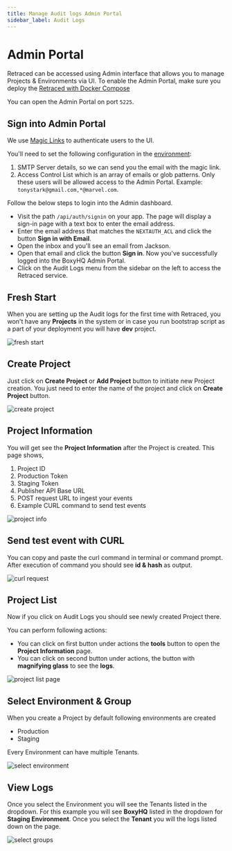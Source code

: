 ```yaml
---
title: Manage Audit logs Admin Portal
sidebar_label: Audit Logs
---
```


# Admin Portal

Retraced can be accessed using Admin interface that allows you to manage Projects & Environments via UI. To enable the Admin Portal, make sure you deploy the [Retraced with Docker Compose](../retraced/self-host/docker.md)

You can open the Admin Portal on port `5225`.

## Sign into Admin Portal

We use [Magic Links](https://next-auth.js.org/providers/email) to authenticate users to the UI.

You'll need to set the following configuration in the [environment](../jackson/deploy/env-variables.md#admin-ui-configuration):

1. SMTP Server details, so we can send you the email with the magic link.
2. Access Control List which is an array of emails or glob patterns. Only these users will be allowed access to the Admin Portal. Example: `tonystark@gmail.com,*@marvel.com`.

Follow the below steps to login into the Admin dashboard.

- Visit the path `/api/auth/signin` on your app. The page will display a sign-in page with a text box to enter the email address.
- Enter the email address that matches the `NEXTAUTH_ACL` and click the button **Sign in with Email**.
- Open the inbox and you'll see an email from Jackson.
- Open that email and click the button **Sign in**. Now you've successfully logged into the BoxyHQ Admin Portal.
- Click on the Audit Logs menu from the sidebar on the left to access the Retraced service.

## Fresh Start

When you are setting up the Audit logs for the first time with Retraced, you won't have any **Projects** in the system or in case you run bootstrap script as a part of your deployment you will have **dev** project.

![fresh start](/images/product_images/admin-ui-retraced/fresh-start.png)

## Create Project

Just click on **Create Project** or **Add Project** button to initiate new Project creation.
You just need to enter the name of the project and click on **Create Project** button.

![create project](/images/product_images/admin-ui-retraced/create-project.png)

## Project Information

You will get see the **Project Information** after the Project is created.
This page shows,

1. Project ID
2. Production Token
3. Staging Token
4. Publisher API Base URL
5. POST request URL to ingest your events
6. Example CURL command to send test events

![project info](/images/product_images/admin-ui-retraced/project-info.png)

## Send test event with CURL

You can copy and paste the curl command in terminal or command prompt.
After execution of command you should see **id & hash** as output.

![curl request](/images/product_images/admin-ui-retraced/curl-request.png)

## Project List

Now if you click on Audit Logs you should see newly created Project there.

You can perform following actions:

- You can click on first button under actions the **tools** button to open the **Project Information** page.
- You can click on second button under actions, the button with **magnifying glass** to see the **logs**.

![project list page](/images/product_images/admin-ui-retraced/project-list-page.png)

## Select Environment & Group

When you create a Project by default following environments are created

- Production
- Staging

Every Environment can have multiple Tenants.

![select environment](/images/product_images/admin-ui-retraced/select-environment.png)

## View Logs

Once you select the Environment you will see the Tenants listed in the dropdown.
For this example you will see **BoxyHQ** listed in the dropdown for **Staging Environment**.
Once you select the **Tenant** you will the logs listed down on the page.

![select groups](/images/product_images/admin-ui-retraced/select-groups.png)
